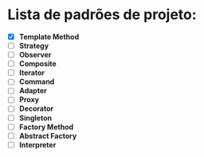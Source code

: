 # Lista de padrões de projeto:

+ [x] **Template Method**
+ [ ] **Strategy**
+ [ ] **Observer**
+ [ ] **Composite**
+ [ ] **Iterator**
+ [ ] **Command**
+ [ ] **Adapter**
+ [ ] **Proxy**
+ [ ] **Decorator**
+ [ ] **Singleton**
+ [ ] **Factory Method**
+ [ ] **Abstract Factory**
+ [ ] **Interpreter**
